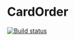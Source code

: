 # CardOrder
[![Build status](https://ci.appveyor.com/api/projects/status/s0bkn2whk88to04s?svg=true)](https://ci.appveyor.com/project/KateKomratova/cardorder)
